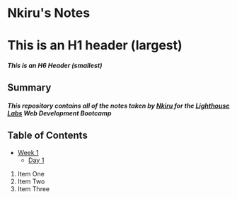 # Nkiru's Notes
# This is an H1 header (largest)

##### This is an H6 Header (smallest)

## Summary
##### This repository contains all of the notes taken by [Nkiru](https://github.com/Odu-Enkay) for the [Lighthouse Labs](https://www.lighthouselabs.ca/en/calgary) Web Development Bootcamp

## Table of Contents
- [Week 1](/Week_1)
  - [Day 1](/Week_1/Day_1)

1. Item One
2. Item Two
3. Item Three